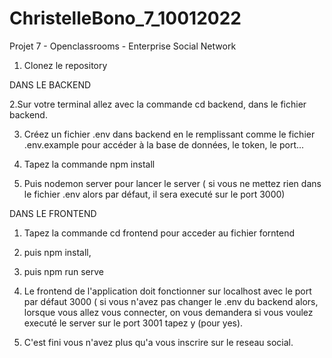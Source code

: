 # ChristelleBono_7_10012022
 Projet 7 - Openclassrooms - Enterprise Social Network


1. Clonez le repository 

DANS LE BACKEND

2.Sur votre terminal allez avec la commande cd backend, dans le fichier backend.

3. Créez un fichier .env dans backend en le remplissant comme le fichier .env.example pour accéder à la base de données, le token, le port...

4. Tapez la commande npm install 

5. Puis nodemon server pour lancer le server ( si vous ne mettez rien dans le fichier .env alors par défaut, il sera executé sur le port 3000)

DANS LE FRONTEND

1. Tapez la commande cd frontend pour acceder au fichier forntend

3. puis npm install, 
 
5. puis npm run serve

2. Le frontend de l'application doit fonctionner sur localhost avec le port par défaut 3000 ( si vous n'avez pas changer le .env du backend alors, lorsque vous allez vous connecter, on vous demandera si vous voulez executé le server sur le port 3001 tapez y (pour yes).

6. C'est fini vous n'avez plus qu'a vous inscrire sur le reseau social. 
